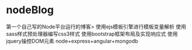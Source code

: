 # nodeBlog
第一个自己写的Node平台运行的博客>
使用ejs模板引擎进行模板变量解析
使用sass样式预处理器编写css3样式
使用bootstrap框架布局及实现响应式
使用jquery操控DOM元素
node+express+angular+mongodb
